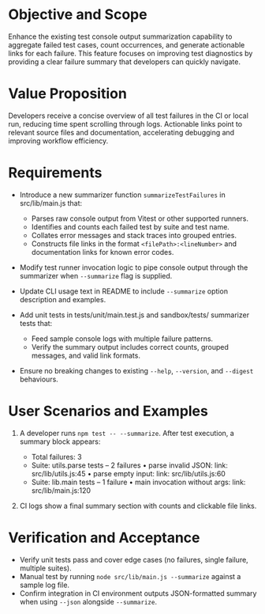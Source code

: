 # Objective and Scope
Enhance the existing test console output summarization capability to aggregate failed test cases, count occurrences, and generate actionable links for each failure. This feature focuses on improving test diagnostics by providing a clear failure summary that developers can quickly navigate.

# Value Proposition
Developers receive a concise overview of all test failures in the CI or local run, reducing time spent scrolling through logs. Actionable links point to relevant source files and documentation, accelerating debugging and improving workflow efficiency.

# Requirements

- Introduce a new summarizer function `summarizeTestFailures` in src/lib/main.js that:
  - Parses raw console output from Vitest or other supported runners.
  - Identifies and counts each failed test by suite and test name.
  - Collates error messages and stack traces into grouped entries.
  - Constructs file links in the format `<filePath>:<lineNumber>` and documentation links for known error codes.

- Modify test runner invocation logic to pipe console output through the summarizer when `--summarize` flag is supplied.

- Update CLI usage text in README to include `--summarize` option description and examples.

- Add unit tests in tests/unit/main.test.js and sandbox/tests/ summarizer tests that:
  - Feed sample console logs with multiple failure patterns.
  - Verify the summary output includes correct counts, grouped messages, and valid link formats.

- Ensure no breaking changes to existing `--help`, `--version`, and `--digest` behaviours.

# User Scenarios and Examples

1. A developer runs `npm test -- --summarize`. After test execution, a summary block appears:
   - Total failures: 3
   - Suite: utils.parse tests – 2 failures
     • parse invalid JSON: link: src/lib/utils.js:45
     • parse empty input: link: src/lib/utils.js:60
   - Suite: lib.main tests – 1 failure
     • main invocation without args: link: src/lib/main.js:120

2. CI logs show a final summary section with counts and clickable file links.

# Verification and Acceptance

- Verify unit tests pass and cover edge cases (no failures, single failure, multiple suites).
- Manual test by running `node src/lib/main.js --summarize` against a sample log file.
- Confirm integration in CI environment outputs JSON-formatted summary when using `--json` alongside `--summarize`.
